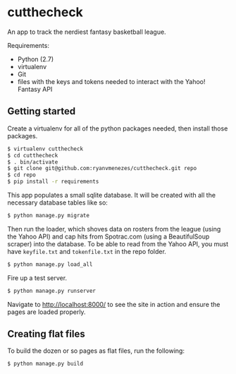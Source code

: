 # cutthecheck

An app to track the nerdiest fantasy basketball league.

Requirements:

* Python (2.7)
* virtualenv
* Git
* files with the keys and tokens needed to interact with the Yahoo! Fantasy API

## Getting started

Create a virtualenv for all of the python packages needed, then install those packages.

```bash
$ virtualenv cutthecheck
$ cd cutthecheck
$ . bin/activate
$ git clone git@github.com:ryanvmenezes/cutthecheck.git repo
$ cd repo
$ pip install -r requirements
```

This app populates a small sqlite database. It will be created with all the necessary database tables like so:

```bash
$ python manage.py migrate
```

Then run the loader, which shoves data on rosters from the league (using the Yahoo API) and cap hits from Spotrac.com (using a BeautifulSoup scraper) into the database. To be able to read from the Yahoo API, you must have `keyfile.txt` and `tokenfile.txt` in the repo folder.

```bash
$ python manage.py load_all
```

Fire up a test server.
```bash
$ python manage.py runserver
```

Navigate to [http://localhost:8000/](http://localhost:8000/) to see the site in action and ensure the pages are loaded properly.

## Creating flat files

To build the dozen or so pages as flat files, run the following:

```bash
$ python manage.py build
```

